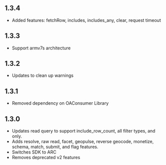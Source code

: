 ## 1.3.4
 * Added features: fetchRow, includes, includes_any, clear, request timeout

## 1.3.3
 * Support armv7s architecture

## 1.3.2
 * Updates to clean up warnings

## 1.3.1
 * Removed dependency on OAConsumer Library
 
## 1.3.0
 * Updates read query to support include_row_count, all filter types, and only.
 * Adds resolve, raw read, facet, geopulse, reverse geocode, monetize, schema, match, submit, and flag features.
 * Switches SDK to ARC
 * Removes deprecated v2 features